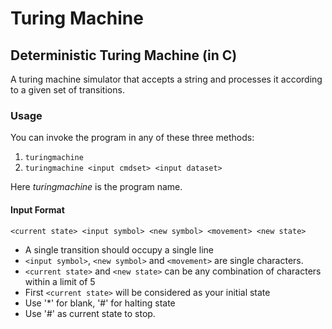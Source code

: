 Turing Machine
==============

## Deterministic Turing Machine (in C)
A turing machine simulator that accepts a string and processes it according to a given set of transitions.

### Usage

You can invoke the program in any of these three methods:

1. `turingmachine`
2. `turingmachine <input cmdset> <input dataset>`
 
Here *turingmachine* is the program name.

#### Input Format

`<current state> <input symbol> <new symbol> <movement> <new state>`

* A single transition should occupy a single line
* `<input symbol>`, `<new symbol>` and `<movement>` are single characters.
* `<current state>` and `<new state>` can be any combination of characters within a limit of 5
* First `<current state>` will be considered as your initial state
* Use '*' for blank, '#' for halting state
* Use '#' as current state to stop.
